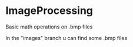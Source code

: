 # ImageProcessing
Basic math operations on .bmp files


In the "images" branch u can find some .bmp files

